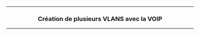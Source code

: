 ------------------------------------------------------------------------------------------------------------------------------------------------------------------------------------------------
### <p align='center'> Création de plusieurs VLANS avec la VOIP </p>
------------------------------------------------------------------------------------------------------------------------------------------------------------------------------------------------

